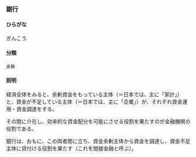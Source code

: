 <div style="display:none;">

## [あ行](securities-terms?id=あ行)
## [か行](securities-terms?id=か行)

</div>

### 銀行

#### ひらがな

ぎんこう

#### 分類

`金融`

#### 説明

経済全体をみると、余剰資金をもっている主体（＝日本では、主に「家計」）と、資金が不足している主体（＝日本では、主に「企業」）が、それぞれ資金運用・資金調達をする。
その間に介在し、効率的な資金配分を可能にさせる役割を果たすのが金融機関の役割である。
 
銀行は、おもに、この両者間に立ち、資金余剰主体から資金を調達し、資金不足主体に貸付ける役割を果たす（これを間接金融と呼ぶ）。

<div style="display:none;">

## [さ行](securities-terms?id=さ行)
## [た行](securities-terms?id=た行)
## [な行](securities-terms?id=な行)
## [は行](securities-terms?id=は行)
## [ま行](securities-terms?id=ま行)
## [や行](securities-terms?id=や行)
## [ら行](securities-terms?id=ら行)
## [わ行](securities-terms?id=わ行)
## [英数字・記号](securities-terms?id=英数字・記号)

</div>

